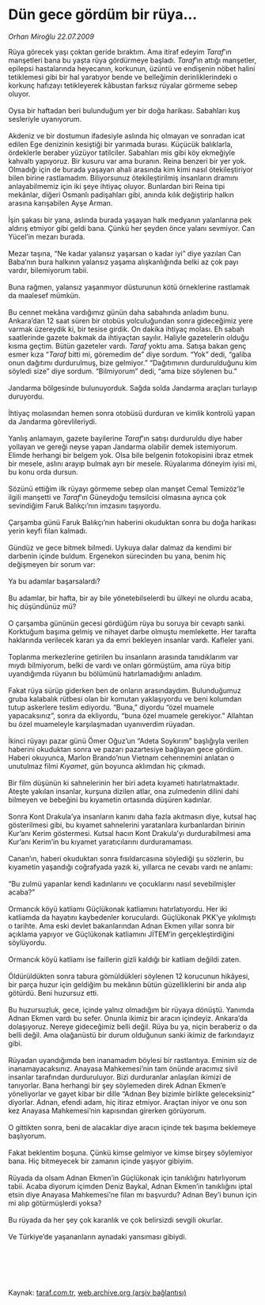 # Dün gece gördüm bir rüya...

*Orhan Miroğlu 22.07.2009*

<div class="taraf_structure_2col_1zq">
<div class="margen_n">



 <p>Rüya görecek yaşı çoktan geride bıraktım. Ama itiraf edeyim <i>Taraf</i>’ın manşetleri bana bu yaşta rüya gördürmeye başladı. <i>Taraf</i>’ın attığı manşetler, epilepsi hastalarında heyecanın, korkunun, üzüntü ve endişenin nöbet halini tetiklemesi gibi bir hal yaratıyor bende ve belleğimin derinliklerindeki o korkunç hafızayı tetikleyerek kâbustan farksız rüyalar görmeme sebep oluyor. <br/><br/>Oysa bir haftadan beri bulunduğum yer bir doğa harikası. Sabahları kuş sesleriyle uyanıyorum. <br/><br/>Akdeniz ve bir dostumun ifadesiyle aslında hiç olmayan ve sonradan icat edilen Ege denizinin kesiştiği bir yarımada burası. Küçücük balıklarla, ördeklerle beraber yüzüyor tatilciler. Sabahları mis gibi köy ekmeğiyle kahvaltı yapıyoruz. Bir kusuru var ama buranın. Reina benzeri bir yer yok. Olmadığı için de burada yaşayan ahali arasında kim kimi nasıl ötekileştiriyor bilen birine rastlamadım. Biliyorsunuz ötekileştirilmiş insanların dramını anlayabilmemiz için iki şeye ihtiyaç oluyor. Bunlardan biri Reina tipi mekânlar, diğeri Osmanlı padişahları gibi, anında kılık değiştirip halkın arasına karışabilen Ayşe Arman. <br/><br/>İşin şakası bir yana, aslında burada yaşayan halk medyanın yalanlarına pek aldırış etmiyor gibi geldi bana. Çünkü her şeyden önce yalanı sevmiyor. Can Yücel’in mezarı burada. <br/><br/>Mezar taşına, “Ne kadar yalansız yaşarsan o kadar iyi” diye yazılan Can Baba’nın bura halkının yalansız yaşama alışkanlığında belki az çok payı vardır, bilemiyorum tabii. <br/><br/>Buna rağmen, yalansız yaşanmıyor düsturunun kötü örneklerine rastlamak da maalesef mümkün. <br/><br/>Bu cennet mekâna vardığımız günün daha sabahında anladım bunu. Ankara’dan 12 saat süren bir otobüs yolculuğundan sonra gideceğimiz yere varmak üzereydik ki, bir tesise girdik. On dakika ihtiyaç molası. Eh sabah saatlerinde gazete bakmak da ihtiyaçtan sayılır. Haliyle gazetelerin olduğu kısma geçtim. Bütün gazeteler vardı. <i>Taraf</i> yoktu ama. Satışa bakan genç esmer kıza “<i>Taraf</i> bitti mi, göremedim de” diye sordum. “Yok” dedi, “galiba onun dağıtımı durdurulmuş, bize gelmiyor.” “Dağıtımının durdurulduğunu kim söyledi size” diye sordum. “Bilmiyorum” dedi, “ama bize söylenen bu.” <br/><br/>Jandarma bölgesinde bulunuyorduk. Sağda solda Jandarma araçları turlayıp duruyordu. <br/><br/>İhtiyaç molasından hemen sonra otobüsü durduran ve kimlik kontrolü yapan da Jandarma görevlileriydi. <br/><br/>Yanlış anlamayın, gazete bayilerine <i>Taraf</i>’ın satışı durduruldu diye haber yollayan ve gereği neyse yapan Jandarma olabilir demek istemiyorum. Elimde herhangi bir belgem yok. Olsa bile belgenin fotokopisini ibraz etmek bir mesele, aslını arayıp bulmak ayrı bir mesele. Rüyalarıma döneyim iyisi mi, bu konu orda dursun. <br/><br/>Sözünü ettiğim ilk rüyayı görmeme sebep olan manşet Cemal Temizöz’le ilgili manşetti ve <i>Taraf</i>’ın Güneydoğu temsilcisi olmasına ayrıca çok sevindiğim Faruk Balıkçı’nın imzasını taşıyordu. <br/><br/>Çarşamba günü Faruk Balıkçı’nın haberini okuduktan sonra bu doğa harikası yerin keyfi filan kalmadı. <br/><br/>Gündüz ve gece bitmek bilmedi. Uykuya dalar dalmaz da kendimi bir darbenin içinde buldum. Ergenekon sürecinden bu yana, benim hiç değişmeyen bir sorum var: <br/><br/>Ya bu adamlar başarsalardı? <br/><br/>Bu adamlar, bir hafta, bir ay bile yönetebilselerdi bu ülkeyi ne olurdu acaba, hiç düşündünüz mü? <br/><br/>O çarşamba gününün gecesi gördüğüm rüya bu soruya bir cevaptı sanki. Korktuğum başıma gelmiş ve nihayet darbe olmuştu memlekette. Her tarafta haklarında verilecek kararı ya da emri bekleyen insanlar vardı. Kafleler yani. <br/><br/>Toplanma merkezlerine getirilen bu insanların arasında tanıdıklarım var mıydı bilmiyorum, belki de vardı ve onları görmüştüm, ama rüya bitip uyandığımda rüyanın bu bölümünü hatırlamadığımı anladım. <br/><br/>Fakat rüya sürüp giderken ben de onların arasındaydım. Bulunduğumuz gruba kalabalık rütbesi olan bir komutan yaklaşıyordu ve beni kolumdan tutup askerlere teslim ediyordu. “Buna,” diyordu “özel muamele yapacaksınız”, sonra da ekliyordu, “buna özel muamele gerekiyor.” Allahtan bu özel muameleyle karşılaşmadan uyanıverdim rüyadan. <br/><br/>İkinci rüyayı pazar günü Ömer Oğuz’un “Adeta Soykırım” başlığıyla verilen haberini okuduktan sonra ve pazarı pazartesiye bağlayan gece gördüm. Haberi okuyunca, Marlon Brando’nun Vietnam cehennemini anlatan o unutulmaz filmi <i>Kıyamet</i>, gün boyunca aklımdan hiç çıkmadı. <br/><br/>Bir film düşünün ki sahnelerinin her biri adeta kıyameti hatırlatmaktadır. Ateşte yakılan insanlar, kurşuna dizilen atlar, ona zulmedenin dilini dahi bilmeyen ve bebeğini bu kıyametin ortasında düşüren kadınlar. <br/><br/>Sonra Kont Drakula’ya insanların kanını daha fazla akıtmasın diye, kutsal haç gösterilmesi gibi, bu kıyamet sahnelerini yaratanlara kurbanlardan birinin Kur’anı Kerim göstermesi. Kutsal hacın Kont Drakula’yı durdurabilmesi ama Kur’anı Kerim’in bu kıyamet yaratıcılarını durduramaması. <br/><br/>Canan’ın, haberi okuduktan sonra fısıldarcasına söylediği şu sözlerin, bu kıyametin yaşandığı coğrafyada yazık ki, yıllarca ne cevabı vardı ne anlamı: <br/><br/>“Bu zulmü yapanlar kendi kadınlarını ve çocuklarını nasıl sevebilmişler acaba?” <br/><br/>Ormancık köyü katliamı Güçlükonak katliamını hatırlatıyordu. Her iki katliamda da hayatını kaybedenler koruculardı. Güçlükonak PKK’ye yıkılmıştı o tarihte. Ama eski devlet bakanlarından Adnan Ekmen yıllar sonra bir açıklama yapıyor ve Güçlükonak katliamını JİTEM’in gerçekleştirdiğini söylüyordu. <br/><br/>Ormancık köyü katliamı ise faillerin gizli kaldığı bir katliam değildi zaten. <br/><br/>Öldürüldükten sonra tabura gömüldükleri söylenen 12 korucunun hikâyesi, bir parça huzur için geldiğim bu mekânın bütün güzelliklerini bir anda alıp götürdü. Beni huzursuz etti. <br/><br/>Bu huzursuzluk, gece, içinde yalnız olmadığım bir rüyaya dönüştü. Yanımda Adnan Ekmen vardı bu sefer. Onunla ikimiz bir aracın içindeyiz. Ankara’da dolaşıyoruz. Nereye gideceğimiz belli değil. Rüya bu ya, niçin beraberiz o da belli değil. Ama olağanüstü bir durum olduğunun sanki ikimiz de farkındayız gibi. <br/><br/>Rüyadan uyandığımda ben inanamadım böylesi bir rastlantıya. Eminim siz de inanamayacaksınız. Anayasa Mahkemesi’nin tam önünde aracımız sivil insanlar tarafından durduruluyor. Bizi durduranlar anlaşılan ikimizi de tanıyorlar. Bana herhangi bir şey söylemeden direk Adnan Ekmen’e yöneliyorlar ve gayet kibar bir dille “Adnan Bey bizimle birlikte geleceksiniz” diyorlar. Adnan, efendi adam, hiç itiraz etmiyor. Araçtan iniyor ve onu son kez Anayasa Mahkemesi’nin kapısından girerken görüyorum.<br/><br/>O gittikten sonra, beni de alacaklar diye aracın içinde tek başıma beklemeye başlıyorum. <br/><br/>Fakat beklentim boşuna. Çünkü kimse gelmiyor ve kimse birşey söylemiyor bana. Hiç bitmeyecek bir zamanın içinde yaşıyor gibiyim. <br/><br/>Rüyada da olsam Adnan Ekmen’in Güçlükonak için tanıklığını hatırlıyorum tabii. Acaba diyorum içimden Deniz Baykal, Adnan Ekmen’in tanıklığını iptal etsin diye Anayasa Mahkemesi’ne filan mı başvurdu? Adnan Bey’i bunun için mi alıp götürmüşlerdi yoksa? <br/><br/>Bu rüyada da her şey çok karanlık ve çok belirsizdi sevgili okurlar. <br/><br/>Ve Türkiye’de yaşananların aynadaki yansıması gibiydi.</p>
<br/>
<br/>
<br/>



<br/>


<div id="taraf_not">
</div>

</div>


</div>

Kaynak: [taraf.com.tr](http://taraf.com.tr:80/makale/6669.htm), [web.archive.org (arşiv bağlantısı)](http://web.archive.org/web/20091024130844/http://taraf.com.tr:80/makale/6669.htm)

